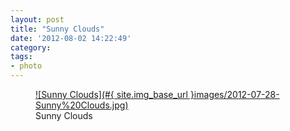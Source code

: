 ```yaml
---
layout: post
title: "Sunny Clouds"
date: '2012-08-02 14:22:49'
category: 
tags:
- photo
---
```


<figure>
  <a href="#{ site.img_base_url }images/2012-07-28-Sunny%20Clouds.jpg" rel="lightbox" title="Sunny Clouds">
  ![Sunny Clouds](#{ site.img_base_url }images/2012-07-28-Sunny%20Clouds.jpg)
  </a>
  <figcaption>Sunny Clouds</figcaption>
</figure>
